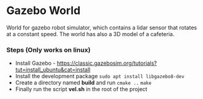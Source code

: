 # Gazebo World
World for gazebo robot simulator, which contains a lidar sensor that rotates at a constant speed. The world has also a 3D model of a cafeteria.

### Steps (Only works on linux)
- Install Gazebo - https://classic.gazebosim.org/tutorials?tut=install_ubuntu&cat=install
- Install the development package `sudo apt install libgazebo8-dev`
- Create a directory named **build** and run `cmake ..` `make`
- Finally run the script **vel.sh** in the root of the project
